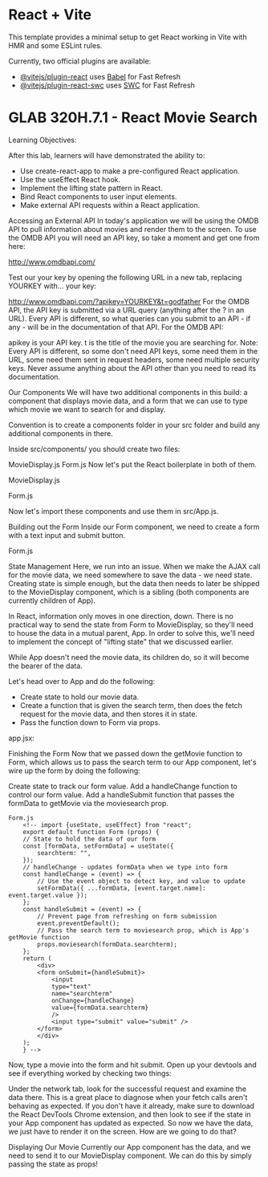 # React + Vite

This template provides a minimal setup to get React working in Vite with HMR and some ESLint rules.

Currently, two official plugins are available:

- [@vitejs/plugin-react](https://github.com/vitejs/vite-plugin-react/blob/main/packages/plugin-react/README.md) uses [Babel](https://babeljs.io/) for Fast Refresh
- [@vitejs/plugin-react-swc](https://github.com/vitejs/vite-plugin-react-swc) uses [SWC](https://swc.rs/) for Fast Refresh

# GLAB 320H.7.1 - React Movie Search
Learning Objectives:

After this lab, learners will have demonstrated the ability to:
- Use create-react-app to make a pre-configured React application.
- Use the useEffect React hook.
- Implement the lifting state pattern in React.
- Bind React components to user input elements.
- Make external API requests within a React application.

Accessing an External API
In today's application we will be using the OMDB API to pull information about movies and render them to the screen. To use the OMDB API you will need an API key, so take a moment and get one from here:

http://www.omdbapi.com/

Test our your key by opening the following URL in a new tab, replacing YOURKEY with... your key:

http://www.omdbapi.com/?apikey=YOURKEY&t=godfather
For the OMDB API, the API key is submitted via a URL query (anything after the ? in an URL). Every API is different, so what queries can you submit to an API - if any - will be in the documentation of that API. For the OMDB API:

apikey is your API key.
t is the title of the movie you are searching for.
Note: Every API is different, so some don't need API keys, some need them in the URL, some need them sent in request headers, some need multiple security keys. Never assume anything about the API other than you need to read its documentation.

Our Components
We will have two additional components in this build: a component that displays movie data, and a form that we can use to type which movie we want to search for and display.

Convention is to create a components folder in your src folder and build any additional components in there.

Inside src/components/ you should create two files:

MovieDisplay.js
Form.js
Now let's put the React boilerplate in both of them.

MovieDisplay.js
    <!-- export default function MovieDisplay(props) {
    // The component must return some JSX
    return <h1>The MovieDisplay Component</h1>;
    }; -->

Form.js
    <!-- export default function Form(props){
    // The component must return some JSX
    return <h1>The Form Component</h1>;
    }; -->

Now let's import these components and use them in src/App.js.
    <!-- import { useState, useEffect } from "react";
    import logo from "./logo.svg";
    import "./App.css";
     // Import our components
    import MovieDisplay from "./components/MovieDisplay";
    import Form from "./components/Form"; 
    export default function App() {
    return (
        <div className="App">
        <Form />
        <MovieDisplay />
        </div>
    );
    } -->

Building out the Form
Inside our Form component, we need to create a form with a text input and submit button.

Form.js
    <!-- export default function Form(props) {
    return (
        <div>
        <form>
            <input type="text" />
            <input type="submit" value="submit" />
        </form>
        </div>
    );
    } -->

State Management
Here, we run into an issue. When we make the AJAX call for the movie data, we need somewhere to save the data - we need state. Creating state is simple enough, but the data then needs to later be shipped to the MovieDisplay component, which is a sibling (both components are currently children of App).

In React, information only moves in one direction, down. There is no practical way to send the state from Form to MovieDisplay, so they'll need to house the data in a mutual parent, App. In order to solve this, we'll need to implement the concept of "lifting state" that we discussed earlier.

While App doesn't need the movie data, its children do, so it will become the bearer of the data.

Let's head over to App and do the following:
- Create state to hold our movie data.
- Create a function that is given the search term, then does the fetch request for the movie data, and then stores it in state.
- Pass the function down to Form via props.

app.jsx: 
    <!-- import {useState, useEffect} from "react";
    import logo from "./logo.svg";
    import "./App.css";
    import MovieDisplay from "./components/MovieDisplay";
    import Form from "./components/Form";
    export default function App() {
    // Constant with your API Key
    const apiKey = "98e3fb1f";
    // State to hold movie data
    const [movie, setMovie] = useState(null);
    // Function to get movies
    const getMovie = async(searchTerm) => {
        // Make fetch request and store the response
        const response = await fetch(
        `http://www.omdbapi.com/?apikey=${apiKey}&t=${searchTerm}`
        );
        // Parse JSON response into a JavaScript object
        const data = await response.json();
        // Set the Movie state to the received data
        setMovie(data);
    };
    // We pass the getMovie function as a prop called moviesearch
    return (
        <div className="App">
        <Form moviesearch={getMovie} />
        <MovieDisplay />
        </div>
    );
    } -->

Finishing the Form
Now that we passed down the getMovie function to Form, which allows us to pass the search term to our App component, let's wire up the form by doing the following:

Create state to track our form value.
Add a handleChange function to control our form value.
Add a handleSubmit function that passes the formData to getMovie via the moviesearch prop.

    Form.js
        <!-- import {useState, useEffect} from "react";
        export default function Form (props) {
        // State to hold the data of our form
        const [formData, setFormData] = useState({
            searchterm: "",
        });
        // handleChange - updates formData when we type into form
        const handleChange = (event) => {
            // Use the event object to detect key, and value to update
            setFormData({ ...formData, [event.target.name]: event.target.value });
        };
        const handleSubmit = (event) => {
            // Prevent page from refreshing on form submission
            event.preventDefault();
            // Pass the search term to moviesearch prop, which is App's getMovie function
            props.moviesearch(formData.searchterm);
        };
        return (
            <div>
            <form onSubmit={handleSubmit}>
                <input
                type="text"
                name="searchterm"
                onChange={handleChange}
                value={formData.searchterm}
                />
                <input type="submit" value="submit" />
            </form>
            </div>
        );
        } -->

Now, type a movie into the form and hit submit. Open up your devtools and see if everything worked by checking two things:

Under the network tab, look for the successful request and examine the data there. This is a great place to diagnose when your fetch calls aren't behaving as expected.
If you don't have it already, make sure to download the React DevTools Chrome extension, and then look to see if the state in your App component has updated as expected.
So now we have the data, we just have to render it on the screen. How are we going to do that?

Displaying Our Movie
Currently our App component has the data, and we need to send it to our MovieDisplay component. We can do this by simply passing the state as props!

<!-- App.js - add the following on line 31- <MovieDisplay movie={movie}/>  -->

